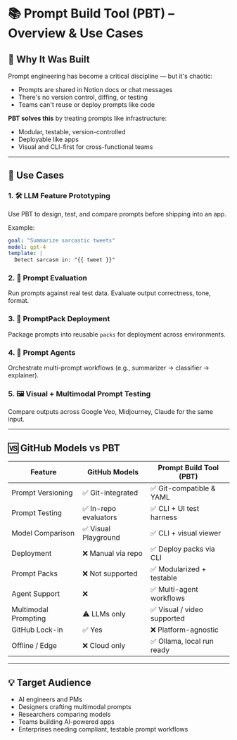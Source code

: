# 📚 Prompt Build Tool (PBT) – Overview & Use Cases

## 🧭 Why It Was Built

Prompt engineering has become a critical discipline — but it's chaotic:
- Prompts are shared in Notion docs or chat messages
- There's no version control, diffing, or testing
- Teams can't reuse or deploy prompts like code

**PBT solves this** by treating prompts like infrastructure:
- Modular, testable, version-controlled
- Deployable like apps
- Visual and CLI-first for cross-functional teams

---

## 🧩 Use Cases

### 1. 🛠️ LLM Feature Prototyping
Use PBT to design, test, and compare prompts before shipping into an app.

Example:
```yaml
goal: "Summarize sarcastic tweets"
model: gpt-4
template: |
  Detect sarcasm in: "{{ tweet }}"
```

### 2. 🧪 Prompt Evaluation
Run prompts against real test data. Evaluate output correctness, tone, format.

### 3. 🧳 PromptPack Deployment
Package prompts into reusable `packs` for deployment across environments.

### 4. 🧠 Prompt Agents
Orchestrate multi-prompt workflows (e.g., summarizer → classifier → explainer).

### 5. 🖼️ Visual + Multimodal Prompt Testing
Compare outputs across Google Veo, Midjourney, Claude for the same input.

---

## 🆚 GitHub Models vs PBT

| Feature                        | GitHub Models          | Prompt Build Tool (PBT)     |
|-------------------------------|------------------------|-----------------------------|
| Prompt Versioning             | ✅ Git-integrated      | ✅ Git-compatible & YAML    |
| Prompt Testing                | ✅ In-repo evaluators  | ✅ CLI + UI test harness    |
| Model Comparison              | ✅ Visual Playground    | ✅ CLI + visual viewer      |
| Deployment                    | ❌ Manual via repo      | ✅ Deploy packs via CLI     |
| Prompt Packs                  | ❌ Not supported        | ✅ Modularized + testable   |
| Agent Support                 | ❌                     | ✅ Multi-agent workflows    |
| Multimodal Prompting          | ⚠️ LLMs only           | ✅ Visual / video supported |
| GitHub Lock-in                | ✅ Yes                 | ❌ Platform-agnostic        |
| Offline / Edge                | ❌ Cloud only          | ✅ Ollama, local run ready  |

---

## 💡 Target Audience

- AI engineers and PMs
- Designers crafting multimodal prompts
- Researchers comparing models
- Teams building AI-powered apps
- Enterprises needing compliant, testable prompt workflows
